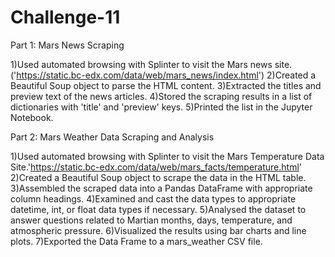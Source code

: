 # Challenge-11
Part 1: Mars News Scraping

1)Used automated browsing with Splinter to visit the Mars news site.('https://static.bc-edx.com/data/web/mars_news/index.html')
2)Created a Beautiful Soup object to parse the HTML content.
3)Extracted the titles and preview text of the news articles.
4)Stored the scraping results in a list of dictionaries with 'title' and 'preview' keys.
5)Printed the list in the Jupyter Notebook.


Part 2: Mars Weather Data Scraping and Analysis

1)Used automated browsing with Splinter to visit the Mars Temperature Data Site.'https://static.bc-edx.com/data/web/mars_facts/temperature.html'
2)Created a Beautiful Soup object to scrape the data in the HTML table.
3)Assembled the scraped data into a Pandas DataFrame with appropriate column headings.
4)Examined and cast the data types to appropriate datetime, int, or float data types if necessary.
5)Analysed the dataset to answer questions related to Martian months, days, temperature, and atmospheric pressure.
6)Visualized the results using bar charts and line plots.
7)Exported the Data Frame to a mars_weather CSV file.
 